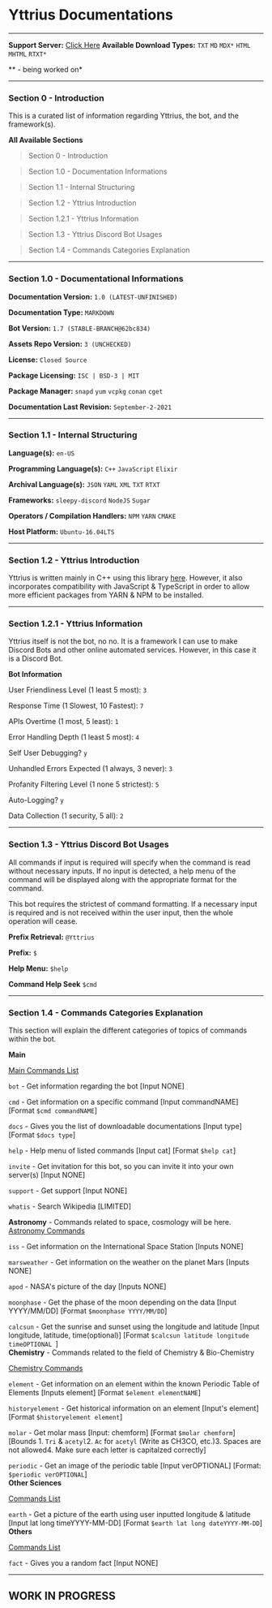 # Yttrius Documentations
___
**Support Server:** [Click Here](https://discord.gg/PbJQRT9zQ8)
**Available Download Types:** `TXT` `MD` `MDX*` `HTML` `MHTML` `RTXT*`

** - being worked on*
___
### Section 0 - Introduction
This is a curated list of information regarding Yttrius, the bot, and the framework(s).

**All Available Sections**<br>
> Section 0 - Introduction

> Section 1.0 - Documentation Informations

> Section 1.1 - Internal Structuring

> Section 1.2 - Yttrius Introduction

> Section 1.2.1 - Yttrius Information

> Section 1.3 - Yttrius Discord Bot Usages

> Section 1.4 - Commands Categories Explanation
___
### Section 1.0 - Documentational Informations

**Documentation Version:** `1.0 (LATEST-UNFINISHED)`

**Documentation Type:** `MARKDOWN`

**Bot Version:** `1.7 (STABLE-BRANCH@62bc834)`

**Assets Repo Version:** `3 (UNCHECKED)`

**License:** `Closed Source`

**Package Licensing:** `ISC | BSD-3 | MIT`

**Package Manager:** `snapd` `yum` `vcpkg` `conan` `cget`

**Documentation Last Revision:** `September-2-2021`
___
### Section 1.1 - Internal Structuring

**Language(s):** `en-US`

**Programming Language(s):** `C++` `JavaScript` `Elixir`

**Archival Language(s):** `JSON` `YAML` `XML` `TXT` `RTXT`

**Frameworks:** `sleepy-discord` `NodeJS` `Sugar`

**Operators / Compilation Handlers:** `NPM` `YARN` `CMAKE`

**Host Platform:** `Ubuntu-16.04LTS`
___

### Section 1.2 - Yttrius Introduction
Yttrius is written mainly in C++ using this library [here](https://github.com/yourWaifu/sleepy-discord). However, it also incorporates compatibility with JavaScript & TypeScript in order to allow more efficient packages from YARN & NPM to be installed.

___

### Section 1.2.1 - Yttrius Information
Yttrius itself is not the bot, no no. It is a framework I can use to make Discord Bots and other online automated services. However, in this case it is a Discord Bot.

**Bot Information**

User Friendliness Level (1 least 5 most): `3`

Response Time (1 Slowest, 10 Fastest): `7`

APIs Overtime (1 most, 5 least): `1`

Error Handling Depth (1 least 5 most): `4`

Self User Debugging? `y`

Unhandled Errors Expected (1 always, 3 never): `3`

Profanity Filtering Level (1 none 5 strictest): `5`

Auto-Logging? `y`

Data Collection (1 security, 5 all): `2`
___

### Section 1.3 - Yttrius Discord Bot Usages
All commands if input is required will specify when the command is read without necessary inputs. If no input is detected, a help menu of the command will be displayed along with the appropriate format for the command.

This bot requires the strictest of command formatting. If a necessary input is required and is not received within the user input, then the whole operation will cease. 

**Prefix Retrieval:** `@Yttrius`

**Prefix:** `$`

**Help Menu:** `$help`

**Command Help Seek** `$cmd`
___

### Section 1.4 - Commands Categories Explanation
This section will explain the different categories of topics of commands within the bot.

**Main**

<u>Main Commands List</u>

`bot` - Get information regarding the bot [Input NONE]

`cmd` - Get information on a specific command 
[Input commandNAME] [Format `$cmd commandNAME`]

`docs` - Gives you the list of downloadable documentations [Input type] [Format `$docs type`]

`help` - Help menu of listed commands [Input cat] [Format `$help cat`]

`invite` - Get invitation for this bot, so you can invite it into your own server(s) [Input NONE]

`support` - Get support [Input NONE]

`whatis` - Search Wikipedia [LIMITED]

**Astronomy** - Commands related to space, cosmology will be here.
<br>
<u>Astronomy Commands</u>

`iss` - Get information on the International Space Station [Inputs NONE]

`marsweather` - Get information on the weather on the planet Mars [Inputs NONE]

`apod` - NASA's picture of the day [Inputs NONE]

`moonphase` - Get the phase of the moon depending on the data [Input YYYY/MM/DD] [Format `$moonphase YYYY/MM/DD`]

`calcsun` - Get the sunrise and sunset using the longitude and latitude [Input longitude, latitude, time(optional)] [Format `$calcsun latitude longitude timeOPTIONAL `]
<br>
**Chemistry** - Commands related to the field of Chemistry & Bio-Chemistry

<u>Chemistry Commands</u>

`element` - Get information on an element within the known Periodic Table of Elements [Inputs element] [Format `$element elementNAME`]

`historyelement` - Get historical information on an element [Input's element] [Format `$historyelement element`]

`molar` - Get molar mass [Input: chemform] [Format `$molar chemform`] [Bounds 1. `Tri` & `acetyl`2. `Ac` for `acetyl` (Write as CH3CO, etc.)3. Spaces are not allowed4. Make sure each letter is capitalzed correctly]

`periodic` - Get an image of the periodic table [Input verOPTIONAL] [Format: `$periodic verOPTIONAL`]
<br>
**Other Sciences**

<u>Commands List</u>

`earth` - Get a picture of the earth using user inputted longitude & latitude [Input lat long timeYYYY-MM-DD] [Format `$earth lat long dateYYYY-MM-DD`]
<br>
**Others**

<u>Commands List</u>

`fact` - Gives you a random fact [Input NONE]
___

## WORK IN PROGRESS